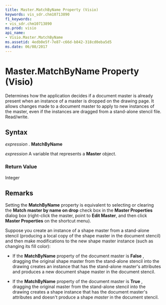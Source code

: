 ```yaml
---
title: Master.MatchByName Property (Visio)
keywords: vis_sdr.chm10713890
f1_keywords:
- vis_sdr.chm10713890
ms.prod: visio
api_name:
- Visio.Master.MatchByName
ms.assetid: 4edb0e5f-7e87-c66d-b842-318cd0eba5d5
ms.date: 06/08/2017
---
```



# Master.MatchByName Property (Visio)

Determines how the application decides if a document master is already present when an instance of a master is dropped on the drawing page. It allows changes made to a document master to apply to new instances of the master, even if the instances are dragged from a stand-alone stencil file. Read/write.


## Syntax

 _expression_ . **MatchByName**

 _expression_ A variable that represents a **Master** object.


### Return Value

Integer


## Remarks

Setting the **MatchByName** property is equivalent to selecting or clearing the **Match master by name on drop** check box in the **Master Properties** dialog box (right-click the master, point to **Edit Master**, and then click **Master Properties** on the shortcut menu).

Suppose you create an instance of a shape master from a stand-alone stencil (producing a local copy of the shape master in the document stencil) and then make modifications to the new shape master instance (such as changing its fill color): 

- If the **MatchByName** property of the document master is **False** , dragging the original shape master from the stand-alone stencil into the drawing creates an instance that has the stand-alone master's attributes and produces a new document shape master in the document stencil.

- If the **MatchByName** property of the document master is **True** , dragging the original master from the stand-alone stencil into the drawing creates a shape instance that has the document master's attributes and doesn't produce a shape _master_ in the document stencil.




